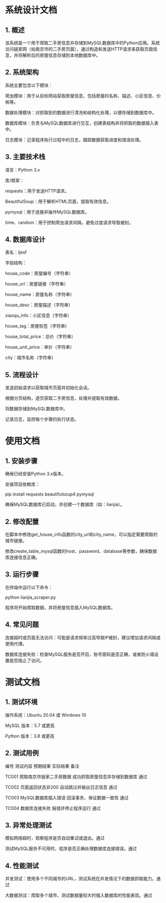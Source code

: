 # 系统设计文档
## 1. 概述
该系统是一个用于爬取二手房信息并存储到MySQL数据库中的Python应用。系统访问链家网（如南京市的二手房页面），通过构造和发送HTTP请求来获取页面信息，并将解析后的房屋信息存储到本地数据库中。



## 2. 系统架构
系统主要包含以下模块：



爬虫模块：用于从目标网站获取房屋信息，包括房屋的名称、描述、小区信息、价格等。

数据处理模块：对抓取到的数据进行清洗和结构化处理，以便存储到数据库中。

数据库模块：负责与MySQL数据库进行交互，创建表结构并将抓取的数据插入表中。

日志模块：记录程序执行过程中的日志，跟踪数据获取进度和错误处理。



## 3. 主要技术栈
语言：Python 3.x

库/框架：

requests：用于发送HTTP请求。

BeautifulSoup：用于解析HTML页面，提取有效信息。

pymysql：用于连接并操作MySQL数据库。

time、random：用于控制爬虫请求间隔，避免过度请求导致被封。

## 4. 数据库设计
表名：ljesf

字段结构：



house_code：房屋编号（字符串）

house_url：房屋链接（字符串）

house_name：房屋名称（字符串）

house_desc：房屋描述（字符串）

xiaoqu_info：小区信息（字符串）

house_tag：房屋标签（字符串）

house_total_price：总价（字符串）

house_unit_price：单价（字符串）

city：城市名称（字符串）

## 5. 流程设计
发送初始请求以获取城市页面并初始化会话。

根据分页结构，逐页获取二手房信息，处理并提取有效数据。

将数据存储到MySQL数据库中。

记录日志，监控每个步骤的执行状态。

# 使用文档
## 1. 安装步骤
确保已经安装Python 3.x版本。

安装项目依赖库：

pip install requests beautifulsoup4 pymysql

确保MySQL数据库已启动，并创建一个数据库（如：lianjia）。

## 2. 修改配置
在脚本中修改get_house_info函数的city_url和city_name，可以指定需要爬取的城市链接。

修改create_table_mysql函数的host、password、database等参数，确保数据库连接信息正确。

## 3. 运行步骤
在终端中运行以下命令：

python lianjia_scraper.py

程序将开始爬取数据，并将房屋信息插入MySQL数据库。



## 4. 常见问题
连接超时或页面无法访问：可能是请求频率过高导致IP被封，建议增加请求间隔或使用代理。

数据库连接失败：检查MySQL服务是否开启，账号密码是否正确，或者防火墙设置是否阻止了访问。



# 测试文档
## 1. 测试环境
操作系统：Ubuntu 20.04 或 Windows 10

MySQL 版本：5.7 或更高

Python 版本：3.8 或更高

## 2. 测试用例
编号       测试内容       预期结果       实际结果       备注

TC001    爬取南京市链家二手房数据      成功抓取房屋信息并存储到数据库   通过       

TC002    页面返回状态非200    自动跳过并输出日志信息   通过       

TC003    MySQL数据库插入错误     回滚事务，保证数据一致性      通过       

TC004    数据库连接失败   报错并停止程序运行   通过       



## 3. 异常处理测试
模拟网络超时，观察程序是否自动重试或退出。通过

测试MySQL服务不可用时，程序是否正确处理数据库连接错误。通过

## 4. 性能测试
并发测试：使用多个不同城市的URL，测试系统在并发情况下的数据抓取能力。通过

大数据测试：爬取多个城市，测试数据量较大时插入数据库的性能表现。通过

